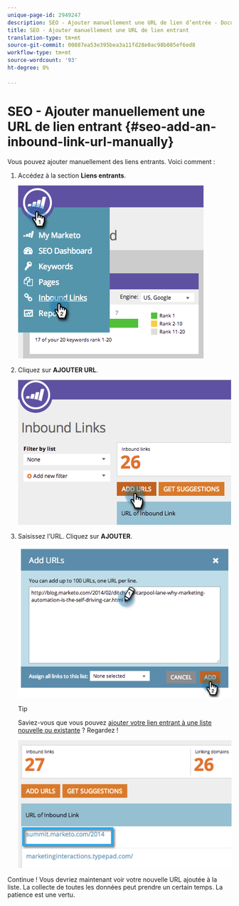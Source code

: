 ```yaml
---
unique-page-id: 2949247
description: SEO - Ajouter manuellement une URL de lien d’entrée - Documents marketing - Documentation du produit
title: SEO - Ajouter manuellement une URL de lien entrant
translation-type: tm+mt
source-git-commit: 00887ea53e395bea3a11fd28e0ac98b085ef6ed8
workflow-type: tm+mt
source-wordcount: '93'
ht-degree: 0%

---
```



# SEO - Ajouter manuellement une URL de lien entrant {#seo-add-an-inbound-link-url-manually}

Vous pouvez ajouter manuellement des liens entrants. Voici comment :

1. Accédez à la section **Liens entrants**.

   ![](assets/image2014-9-18-13-3a40-3a3.png)

1. Cliquez sur **AJOUTER URL**.

   ![](assets/image2014-9-18-13-3a40-3a8.png)

1. Saisissez l’URL. Cliquez sur **AJOUTER**.

   ![](assets/image2014-9-18-13-3a40-3a32.png)

   >[!TIP]
   >
   >Saviez-vous que vous pouvez [ajouter votre lien entrant à une liste nouvelle ou existante](../../../../product-docs/additional-apps/seo/understanding-seo/seo-managing-lists.md) ? Regardez !

   ![](assets/image2014-9-18-13-3a41-3a14.png)

Continue ! Vous devriez maintenant voir votre nouvelle URL ajoutée à la liste. La collecte de toutes les données peut prendre un certain temps. La patience est une vertu.